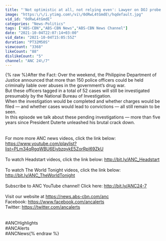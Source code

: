 ```yaml
---
title: "'Not optimistic at all, not relying even': Lawyer on DOJ probe on cops involved in drug war cases"
image: "https:\/\/i.ytimg.com\/vi\/0dRwL4tGmdE\/hqdefault.jpg"
vid_id: "0dRwL4tGmdE"
categories: "News-Politics"
tags: ["ABS-CBN","ABS-CBN News","ABS-CBN News Channel"]
date: "2021-10-04T22:07:14+03:00"
vid_date: "2021-10-04T15:05:55Z"
duration: "PT32M50S"
viewcount: "3368"
likeCount: "88"
dislikeCount: "5"
channel: "ANC 24\/7"
---
```

{% raw %}After the Fact: Over the weekend, the Philippine Department of Justice announced that more than 150 police officers could be held criminally liable over abuses in the government’s drug war.<br />But these officers tagged in a total of 52 cases will still be investigated presumably by the National Bureau of Investigation.<br />When the investigation would be completed and whether charges would be filed — and whether cases would lead to convictions — all still remain to be seen.<br />In this episode we talk about these pending investigations — more than five years since President Duterte unleashed his brutal crack down.<br /><br /><br />For more more ANC news videos, click the link below: <a rel="nofollow" target="blank" href="https://www.youtube.com/playlist?list=PLm34qRgqWBU6EiybzpykE5ZorRpI69ZkU">https://www.youtube.com/playlist?list=PLm34qRgqWBU6EiybzpykE5ZorRpI69ZkU</a><br /><br />To watch Headstart videos, click the link below: <a rel="nofollow" target="blank" href="http://bit.ly/ANC_Headstart">http://bit.ly/ANC_Headstart</a><br /><br />To watch The World Tonight videos, click the link below: <a rel="nofollow" target="blank" href="http://bit.ly/ANC_TheWorldTonight">http://bit.ly/ANC_TheWorldTonight</a><br /><br />Subscribe to ANC YouTube channel! Click here: <a rel="nofollow" target="blank" href="http://bit.ly/ANC24-7">http://bit.ly/ANC24-7</a><br /><br />Visit our website at <a rel="nofollow" target="blank" href="https://news.abs-cbn.com/anc">https://news.abs-cbn.com/anc</a><br />Facebook: <a rel="nofollow" target="blank" href="https://www.facebook.com/ancalerts">https://www.facebook.com/ancalerts</a><br />Twitter: <a rel="nofollow" target="blank" href="https://twitter.com/ancalerts">https://twitter.com/ancalerts</a><br /><br /><br />#ANCHighlights<br />#ANCAlerts <br />#ANCNews{% endraw %}
